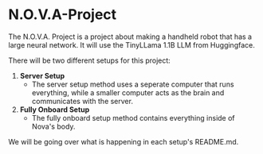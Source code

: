 # N.O.V.A-Project
The N.O.V.A. Project is a project about making a handheld robot that has a large neural network.
It will use the TinyLLama 1.1B LLM from Huggingface.


There will be two different setups for this project:
1. **Server Setup**
    - The server setup method uses a seperate computer that runs everything, while a smaller computer acts as the brain and communicates with the server.
2. **Fully Onboard Setup**
    - The fully onboard setup method contains everything inside of Nova's body.

We will be going over what is happening in each setup's README.md.